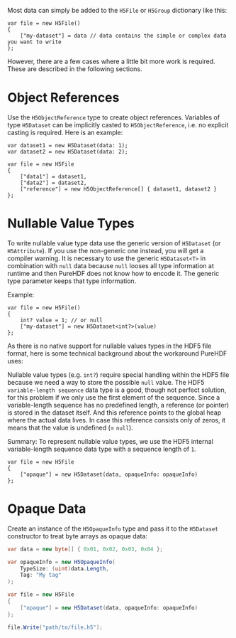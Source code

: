 Most data can simply be added to the `H5File` or `H5Group` dictionary like this:

```
var file = new H5File()
{
    ["my-dataset"] = data // data contains the simple or complex data you want to write
};
```

However, there are a few cases where a little bit more work is required. These are described in the following sections.

# Object References

Use the `H5ObjectReference` type to create object references. Variables of type `H5Dataset` can be implicitly casted to `H5ObjectReference`, i.e. no explicit casting is required. Here is an example:

```
var dataset1 = new H5Dataset(data: 1);
var dataset2 = new H5Dataset(data: 2);

var file = new H5File
{
    ["data1"] = dataset1,
    ["data2"] = dataset2,
    ["reference"] = new H5ObjectReference[] { dataset1, dataset2 }
};
```

# Nullable Value Types

To write nullable value type data use the generic version of `H5Dataset` (or `H5Attribute`). If you use the non-generic one instead, you will get a compiler warning. It is necessary to use the generic `H5Dataset<T>` in combination with `null` data because `null` looses all type information at runtime and then PureHDF does not know how to encode it. The generic type parameter keeps that type information.

Example:

```
var file = new H5File()
{
    int? value = 1; // or null
    ["my-dataset"] = new H5Dataset<int?>(value)
};
```

As there is no native support for nullable values types in the HDF5 file format, here is some technical background about the workaround PureHDF uses:

Nullable value types (e.g. `int?`) require special handling within the HDF5 file because we need a way to store the possible `null` value. The HDF5 `variable-length sequence` data type is a good, though not perfect solution, for this problem if we only use the first element of the sequence. Since a variable-length sequence has no predefined length, a reference (or pointer) is stored in the dataset itself. And this reference points to the global heap where the actual data lives. In case this reference consists only of zeros, it means that the value is undefined (= `null`). 

Summary: To represent nullable value types, we use the HDF5 internal variable-length sequence data type with a sequence length of `1`.

```
var file = new H5File
{
    ["opaque"] = new H5Dataset(data, opaqueInfo: opaqueInfo)
};
```

# Opaque Data

Create an instance of the `H5OpaqueInfo` type and pass it to the `H5Dataset` constructor to treat byte arrays as opaque data:

```cs
var data = new byte[] { 0x01, 0x02, 0x03, 0x04 };

var opaqueInfo = new H5OpaqueInfo(
    TypeSize: (uint)data.Length,
    Tag: "My tag"
);

var file = new H5File
{
    ["opaque"] = new H5Dataset(data, opaqueInfo: opaqueInfo)
};

file.Write("path/to/file.h5");
```